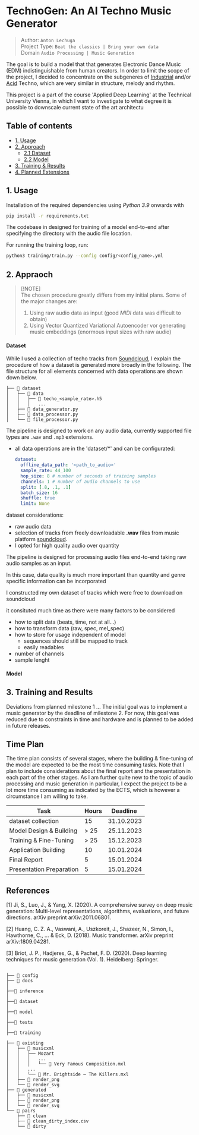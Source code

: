 # TechnoGen: An AI Techno Music Generator

> Author: `Anton Lechuga` <br>
> Project Type: `Beat the classics | Bring your own data` <br>
> Domain `Audio Processing | Music Generation`

The goal is to build a model that that generates Electronic Dance Music (EDM) indistinguishable from human creators.
In order to limit the scope of the project, I decided to concentrate on the subgeneres of
[Industrial](https://en.wikipedia.org/wiki/Industrial_techno) and/or [Acid](https://en.wikipedia.org/wiki/Acid_techno) Techno, which are very similar in structure, melody and rhythm.

This project is a part of the course 'Applied Deep Learning' at the Technical University Vienna,
in which I want to investigate to what degree it is possible to downscale current state of the art
architectu

## Table of contents

- [1. Usage](#1-usage)
- [2. Approach](#2-appraoch)
  - [2.1 Dataset](#-dataset)
  - [2.2 Model](#-model)
- [3. Training & Results](#3-training-and-results)
- [4. Planned Extensions](#3-results)


## 1. Usage
Installation of the required dependencies using *Python 3.9* onwards with

```bash
pip install -r requirements.txt
```

The codebase in designed for training of a model end-to-end after specifying the directory with the audio file location.

For running the training loop, run:
```bash
python3 training/train.py --config config/<config_name>.yml
```




## 2. Appraoch
  > [!NOTE]<br>
  > The chosen procedure greatly differs from my initial plans. Some of the major changes are:
  > 1. Using raw audio data as input (good *MIDI* data was difficult to obtain)
  > 2. Using Vector Quantized Variational Autoencoder vor generating music embeddings (enormous input sizes with raw audio)
  
#### Dataset
While I used a collection of techo tracks from [Soundcloud](https://soundcloud.com/discover), I explain the procedure of how a dataset is generated more broadly in the following. The file structure for all elements concerned with data operations are shown down below.
```
├── 📂 dataset
│   ├── 📂 data
│   │   ├── 📜 techo_<sample_rate>.h5
│   │   │   ...
│   ├── 📜 data_generator.py
│   ├── 📜 data_processor.py
│   └── 📜 file_processor.py
```




The pipeline is designed to work on any audio data, currently supported file types are `.wav` and `.mp3` extensions. 
- all data operations are in the 'dataset/*' and can be configurated:
    ```yaml
    dataset:
      offline_data_path: '<path_to_audio>' 
      sample_rate: 44_100 
      hop_size: 8 # number of seconds of training samples
      channels: 1 # number of audio channels to use
      split: [.8, .1, .1] 
      batch_size: 16 
      shuffle: true
      limit: None
    ```



dataset considerations:
- raw audio data 
- selection of tracks from freely downloadable **.wav** files from music platform [soundcloud](https://soundcloud.com/discover). 
- I opted for high quality audio over quantity


The pipeline is designed for processing audio files end-to-end taking raw audio samples as an input.  

In this case, data quality is much more important than quantity and genre specific information can be incorporated

I constructed my own dataset of tracks which were free to download on soundcloud

it consituted much time as there were many factors to be considered

- how to split data (beats, time, not at all...)
- how to transform data (raw, spec, mel_spec)
- how to store for usage independent of model
  - sequences should still be mapped to track
  - easily readables
- number of channels
- sample lenght

#### Model


## 3. Training and Results
Deviations from planned milestone 1 ...
The initial goal was to implement a music generator by the deadline of milestone 2. For now, this goal was reduced due to constraints in time and hardware and is planned to be added in future releases.




## Time Plan

The time plan consists of several stages, where the building & fine-tuning of the model are expected
to be the most time consuming tasks. Note that I plan to include considerations about the final report
and the presentation in each part of the other stages. As I am further quite new to the topic of audio processing
and music generation in particular, I expect the project to be a lot more time consuming as indicated by the
ECTS, which is however a circumstance I am willing to take.

| Task | Hours | Deadline |
| --- | --- | --- |
| dataset collection | 15 | 31.10.2023 |
| Model Design & Building| > 25  | 25.11.2023 |
| Training & Fine-Tuning| > 25 | 15.12.2023 |
| Application Building| 10 | 10.01.2024 |
| Final Report | 5 | 15.01.2024 |
| Presentation Preparation| 5 | 15.01.2024 |

## References

[1] Ji, S., Luo, J., & Yang, X. (2020).
A comprehensive survey on deep music generation: Multi-level representations, algorithms, evaluations, and future directions. arXiv preprint arXiv:2011.06801.

[2] Huang, C. Z. A., Vaswani, A., Uszkoreit, J., Shazeer, N., Simon, I., Hawthorne, C., ... & Eck, D. (2018).
Music transformer. arXiv preprint arXiv:1809.04281.

[3] Briot, J. P., Hadjeres, G., & Pachet, F. D. (2020). Deep learning techniques for music generation (Vol. 1).
Heidelberg: Springer.


```

├── 📂 config
├── 📂 docs
│
├──📂 inference
│
├──📂 dataset
│
├──📂 model
│
├──📂 tests
│
├──📂 training

├── 📂 existing
│   ├── 📂 musicxml
│   │   ├── Mozart
│   │   │   ...
│   │   │   └── 📜 Very Famous Composition.mxl
│   │   ...
│   │   └── 📜 Mr. Brightside – The Killers.mxl
│   ├── 📂 render_png
│   └── 📂 render_svg
├── 📂 generated
│   ├── 📂 musicxml
│   ├── 📂 render_png
│   └── 📂 render_svg
└── 📂 pairs
    ├── 📂 clean
    ├── 📜 clean_dirty_index.csv
    └── 📂 dirty
```
